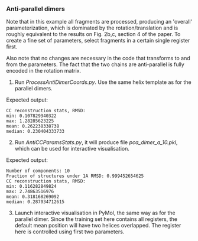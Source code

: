 
### Anti-parallel dimers

Note that in this example all fragments are processed, producing an 'overall' parameterization, 
which is dominated by the rotation/translation and is roughly equivalent to the results on Fig. 2b,c, 
section 4 of the paper. To create a fine set of parameters, select fragments in a certain single 
register first. 

Also note that no changes are necessary in the code that transforms to and from the parameters. 
The fact that the two chains are anti-parallel is fully encoded in the rotation matrix.

1. Run *ProcessAntiDimerCoords.py*. Use the same helix template as for the parallel dimers.

Expected output:
```
CC reconstruction stats, RMSD:
min: 0.107829340322
max: 1.28285623225
mean: 0.262238338738
median: 0.230404333733
```


2. Run *AntiCCParamsStats.py*, it will produce file *pca_dimer_a_10.pkl*, 
which can be used for interactive visualisation.

Expected output:
```
Number of components: 10
Fraction of structures under 1A RMSD: 0.999452654625
CC reconstruction stats, RMSD:
min: 0.116282849824
max: 2.74863516976
mean: 0.318168269092
median: 0.287034712615
```

3. Launch interactive visualisation in PyMol, the same way as for the parallel dimer. 
Since the training set here contains all registers, the default mean position will have two helices overlapped.
The register here is controlled using first two parameters. 